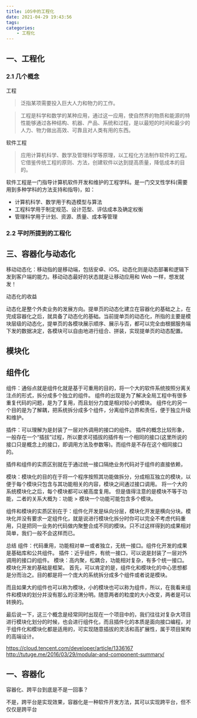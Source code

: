 ```yaml
---
title: iOS中的工程化
date: 2021-04-29 19:43:56
tags:
categories:
	- 工程化
---
```


## 一、工程化

### 2.1 几个概念

工程

> 泛指某项需要投入巨大人力和物力的工作。

> 工程是科学和数学的某种应用，通过这一应用，使自然界的物质和能源的特性能够通过各种结构、机器、产品、系统和过程，是以最短的时间和最少的人力、物力做出高效、可靠且对人类有用的东西。

软件工程

> 应用计算机科学、数学及管理科学等原理，以工程化方法制作软件的工程。它借鉴传统工程的原则、方法，创建软件以达到提高质量，降低成本的目的。

软件工程是一门指导计算机软件开发和维护的工程学科。是一门交叉性学科(需要用到多种学科的方法支持和指导)，如：

- 计算机科学、数学用于构造模型与算法
- 工程科学用于制定规范、设计范型、评估成本及确定权衡
- 管理科学用于计划、资源、质量、成本等管理

### 2.2 平时所提到的工程化



## 三、容器化与动态化



移动动态化：移动指的是移动端，包括安卓、iOS。动态化则是动态部署和逻辑下发到客户端的能力。移动动态最好的状态就是让移动应用和 Web 一样，想发就发！



动态化的收益

动态化是整个外卖业务的发展方向。提单页的动态化建立在容器化的基础之上，在完成容器化之后，就具备了动态化的基础。当前提单页的动态化，所指的主要是模块层级的动态化，提单页的各模块展示顺序、展示与否，都可以完全由根据服务端下发的数据决定，各模块可以自由地进行组合、拼装，实现提单页的动态配置。



## 模块化

## 组件化

组件：通俗点就是组件化就是基于可重用的目的，将一个大的软件系统按照分离关注点的形式，拆分成多个独立的组件。
	  组件的出现是为了解决全局工程中有很多重复代码的问题，是为了复用，而且划分力度是相对较小的模块。
      组件化的另一个目的是为了解耦，把系统拆分成多个组件，分离组件边界和责任，便于独立升级和维护。

插件：可以理解为是封装了一层对外调用的接口的组件。
	  插件的概念比较形象，一般存在一个“插拔”过程，所以要求可插拔的插件有一个相同的接口(这里所说的接口只是概念上的接口，即调用方法及参数等)。而组件是不存在这个相同接口的。

插件和组件的实质区别就在于通过统一接口隔绝业务代码对于组件的直接依赖，


模块：模块化的目的在于将一个程序按照其功能做拆分，分成相互独立的模块，以便于每个模块只包含与其功能相关的内容，模块之间通过接口调用。
      将一个大的系统模块化之后，每个模块都可以被高度复用。
      但是值得注意的是模块不等于功能，二者的关系大概为：功能 > 模块一个功能可能包含多个模块。

组件和模块的实质区别在于：组件化开发是纵向分层，模块化开发是横向分块。模块化并没有要求一定组件化，就是说进行模块化拆分时你可以完全不考虑代码重用，只是把同一业务的代码做内聚整合成不同的模块。只不过这样得到的成果相对简单，我们一般不会这样而已。

总结
组件：代码重用，功能相对单一或者独立，无统一接口。组件化开发的成果是基础库和公共组件。
插件：近乎组件，有统一接口，可以说是封装了一层对外调用的接口的组件。
模块：高内聚，松耦合，功能相对复杂，有多个统一接口。模块化开发的基础是框架。
首先，可以肯定的是，组件化和模块化的中心思想都是分而治之。目的都是将一个庞大的系统拆分成多个组件或者说是模块。

而且如果大的组件也可以称为模块，小的模块也可以称为组件，所以，在我看来组件和模块的划分并没有那么的泾渭分明。随意两者的粒度的大小改变，两者是可以转换的。

最后说一下，这三个概念是经常同时出现在一个项目中的，我们往往对复杂大项目进行模块化划分的时候，也会进行组件化，而且插件化的本质是面向接口编程，对于组件化和模块化都是适用的，可实现随意插拔的灵活和高扩展性，属于项目架构的高端设计。


https://cloud.tencent.com/developer/article/1336167
http://tutuge.me/2016/03/29/modular-and-component-summary/



## 一、容器化

容器化、跨平台到底是不是一回事？

不是，跨平台是实现效果，容器化是一种软件开发方法，其可以实现跨平台，但不仅仅是跨平台

